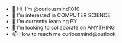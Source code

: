- 👋 Hi, I’m @curiousmind1010
- 👀 I’m interested in COMPUTER SCIENCE
- 🌱 I’m currently learning PY
- 💞️ I’m looking to collaborate on ANYTHING
- 📫 How to reach me curiousmind@outlook

<!---
curiousmind1010/curiousmind1010 is a ✨ special ✨ repository because its `README.md` (this file) appears on your GitHub profile.
You can click the Preview link to take a look at your changes.
--->
